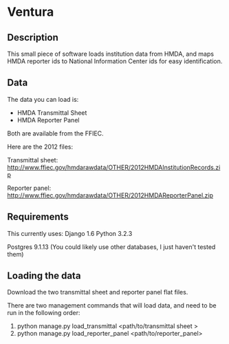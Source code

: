 Ventura
=======

## Description 

This small piece of software loads institution data from HMDA, and maps HMDA
reporter ids to National Information Center ids for easy identification. 


## Data

The data you can load is:

* HMDA Transmittal Sheet
* HMDA Reporter Panel 

Both are available from the FFIEC. 

Here are the 2012 files:

Transmittal sheet:
http://www.ffiec.gov/hmdarawdata/OTHER/2012HMDAInstitutionRecords.zip

Reporter panel:
http://www.ffiec.gov/hmdarawdata/OTHER/2012HMDAReporterPanel.zip

## Requirements 

This currently uses: 
Django 1.6
Python 3.2.3

Postgres 9.1.13
(You could likely use other databases, I just haven't tested them)


## Loading the data

Download the two transmittal sheet and reporter panel flat files. 

There are two management commands that will load data, and need to be run 
in the following order:

1. python manage.py load_transmittal <path/to/transmittal sheet >
2. python manage.py load_reporter_panel <path/to/reporter_panel>

